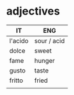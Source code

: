 # adjectives

| IT | ENG |
| --- | --- |
| l'acido | sour / acid |
| dolce | sweet |
| fame | hunger |
| gusto | taste |
| fritto | fried |
|  |  |